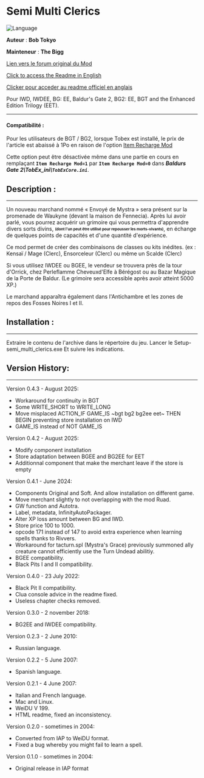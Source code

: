 # Semi Multi Clerics

![Language](https://img.shields.io/static/v1?label=language&message=english%20%7C%20french%20%7C%20italian%20%7C%20spanish%20%7C%20russian%20%7C%20&color=informational)

**Auteur** : **Bob Tokyo**

**Mainteneur** : **The Bigg**

[Lien vers le forum original du Mod](http://www.shsforums.net/topic/27189-new-version-of-semi-multi-clerics-released/)

[Click to access the Readme in English](https://github.com/Spellhold-Studios/semi_multi_clerics/blob/master/Readme.md)

[Clicker pour acceder au readme officiel en anglais](https://htmlpreview.github.io/?https://github.com/Spellhold-Studios/semi_multi_clerics/blob/master/semi_multi_clerics/Readme/readme.html)



Pour IWD, IWDEE, BG: EE, Baldur's Gate 2, BG2: EE, BGT and the Enhanced Edition Trilogy (EET).

---

#### Compatibilité :

Pour les utilisateurs de BGT / BG2, lorsque Tobex est installé, le prix de l'article est abaissé à 1Po en raison de l'option [Item Recharge Mod](https://github.com/BGforgeNet/TobEx/blob/05f7c1c2eb19195b5c96a55f643b7d9d7eef78ee/WeiDU/TobEx/TobEx_redist/TobEx_ini.txt#L1862-L1871)

Cette option peut être désactivée même dans une partie en cours en remplaçant **`Item Recharge Mod=1`** par **`Item Recharge Mod=0`** dans ***Baldurs Gate 2\TobEx_ini\\`TobExCore.ini`***.


## Description :
---------------

Un nouveau marchand nommé « Envoyé de Mystra » sera présent sur la promenade de Waukyne (devant la maison de Fennecia). Après lui avoir parlé, vous pourrez acquérir un grimoire qui vous permettra d'apprendre divers sorts divins, <sub><sup>**(dont l'un peut être utilisé pour repousser les morts-vivants)**</sub></sup>, en échange de quelques points de capacités et d'une quantité d'expérience. 

Ce mod permet de créer des combinaisons de classes ou kits inédites. (ex :  Kensaï / Mage (Clerc), Ensorceleur (Clerc) ou même un Scalde (Clerc)

Si vous utilisez IWDEE ou BGEE, le vendeur se trouvera près de la tour d'Orrick, chez Perleflamme Cheveuxd'Elfe à Bérégost ou au Bazar Magique de la Porte de Baldur. (Le grimoire sera accessible après avoir atteint 5000 XP.)

Le marchand apparaîtra également dans l'Antichambre et les zones de repos des Fosses Noires I et II.

## Installation :
----------------

Extraire le contenu de l'archive dans le répertoire du jeu.
Lancer le Setup-semi_multi_clerics.exe
Et suivre les indications.


## Version History:
------------------

Version 0.4.3 - August 2025:

- Workaround for continuity in BGT
- Some WRITE_SHORT  to WRITE_LONG
- Move misplaced ACTION_IF GAME_IS ~bgt bg2 bg2ee eet~ THEN BEGIN preventing store installation on IWD
- GAME_IS instead of NOT GAME_IS

Version 0.4.2 - August 2025:

- Modify component installation
- Store adaptation between BGEE and BG2EE for EET
- Additionnal component that make the merchant leave if the store is empty

Version 0.4.1 - June 2024:  

- Components Original and Soft. And allow installation on different game.  
- Move merchant slightly to not overlapping with the mod Ruad.  
- GW function and Autotra.  
- Label, metadata, InfinityAutoPackager.   
- Alter XP loss amount between BG and IWD.  
- Store price 100 to 1000.
- opcode 171 instead of 147 to avoid extra experience when learning spells thanks to Rivvers.
- Workaround for tacturn.spl (Mystra's Grace) previously summoned ally creature cannot efficiently use the Turn Undead abilitiy.  
- BGEE compatibility.  
- Black Pits I and II compatibility.  

Version 0.4.0 - 23 July 2022:                      
												   
- Black Pit II compatibility.                    
- Clua console advice in the readme fixed.       
- Useless chapter checks removed.                
												   
Version 0.3.0 - 2 november 2018:                   
												   
- BG2EE and IWDEE compatibility.                 
												   
Version 0.2.3 - 2 June 2010:                       
												   
- Russian language.                              
												   
Version 0.2.2 - 5 June 2007:                       
												   
- Spanish language.                              
												   
Version 0.2.1 - 4 June 2007:                       
												   
- Italian and French language.                   
- Mac and Linux.                                 
- WeiDU V 199.                                   
- HTML readme, fixed an inconsistency.           
												   
Version 0.2.0 - sometimes in 2004:                 
												   
- Converted from IAP to WeiDU format.            
- Fixed a bug whereby you might fail to learn a spell.  
  
Version 0.1.0 - sometimes in 2004:  
  
- Original release in IAP format  
